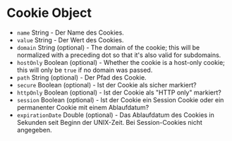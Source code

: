 # Cookie Object

* `name` String - Der Name des Cookies.
* `value` String - Der Wert des Cookies.
* `domain` String (optional) - The domain of the cookie; this will be normalized with a preceding dot so that it's also valid for subdomains.
* `hostOnly` Boolean (optional) - Whether the cookie is a host-only cookie; this will only be `true` if no domain was passed.
* `path` String (optional) - Der Pfad des Cookie.
* `secure` Boolean (optional) - Ist der Cookie als sicher markiert? 
* `httpOnly` Boolean (optional) - Ist der Cookie als "HTTP only" markiert?
* `session` Boolean (optional) - Ist der Cookie ein Session Cookie oder ein permanenter Cookie mit einem Ablaufdatum?
* `expirationDate` Double (optional) - Das Ablaufdatum des Cookies in Sekunden seit Beginn der UNIX-Zeit. Bei Session-Cookies nicht angegeben.